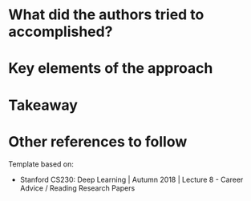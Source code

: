 # What did the authors tried to accomplished?

# Key elements of the approach

# Takeaway

# Other references to follow

Template based on:
- Stanford CS230: Deep Learning | Autumn 2018 | Lecture 8 - Career Advice / Reading Research Papers
